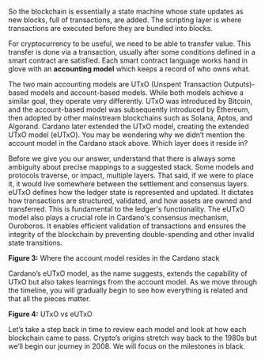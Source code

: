 So the blockchain is essentially a state machine whose state updates as new blocks, full of transactions, are added. The scripting layer is where transactions are executed before they are bundled into blocks.

For cryptocurrency to be useful, we need to be able to transfer value. This transfer is done via a transaction, usually after some conditions defined in a smart contract are satisfied. Each smart contract language works hand in glove with an **accounting model** which keeps a record of who owns what. 

The two main accounting models are UTxO (Unspent Transaction Outputs)-based models and account-based models. While both models achieve a similar goal, they operate very differently. UTxO was introduced by Bitcoin, and the account-based model was subsequently introduced by Ethereum, then adopted by other mainstream blockchains such as Solana, Aptos, and Algorand. Cardano later extended the UTxO model, creating the extended UTxO model (eUTxO). You may be wondering why we didn’t mention the account model in the Cardano stack above. Which layer does it reside in? 

Before we give you our answer, understand that there is always some ambiguity about precise mappings to a suggested stack. Some models and protocols traverse, or impact, multiple layers. That said, if we were to place it, it would live somewhere between the settlement and consensus layers. eUTxO defines how the ledger state is represented and updated. It dictates how transactions are structured, validated, and how assets are owned and transferred. This is fundamental to the ledger's functionality. The eUTxO model also plays a crucial role in Cardano's consensus mechanism, Ouroboros. It enables efficient validation of transactions and ensures the integrity of the blockchain by preventing double-spending and other invalid state transitions.

**Figure 3:** Where the account model resides in the Cardano stack 

Cardano’s eUTxO model, as the name suggests, extends the capability of UTxO but also takes learnings from the account model. As we move through the timeline, you will gradually begin to see how everything is related and that all the pieces matter.

**Figure 4:** UTxO vs eUTxO 

Let’s take a step back in time to review each model and look at how each blockchain came to pass. Crypto’s origins stretch way back to the 1980s but we’ll begin our journey in 2008. We will focus on the milestones in black.
